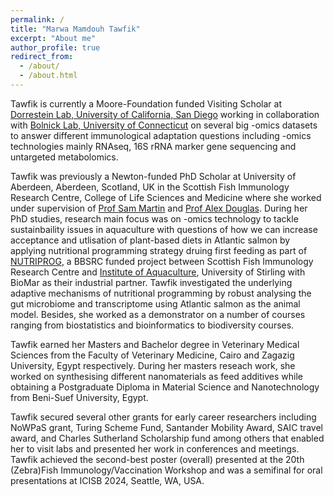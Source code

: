 ```yaml
---
permalink: /
title: "Marwa Mamdouh Tawfik"
excerpt: "About me"
author_profile: true
redirect_from: 
  - /about/
  - /about.html
---
```


Tawfik is currently a Moore-Foundation funded Visiting Scholar at [Dorrestein Lab, University of California, San Diego](https://dorresteinlab.ucsd.edu/) working in collaboration with [Bolnick Lab, University of Connecticut](https://today.uconn.edu/experts/expert-profile/daniel.bolnickphd/daniel-bolnick-phd/) on several big -omics datasets to answer different immunological adaptation questions including -omics technologies mainly RNAseq, 16S rRNA marker gene sequencing and untargeted metabolomics.  

Tawfik was previously a Newton-funded PhD Scholar at University of Aberdeen, Aberdeen, Scotland, UK in the Scottish Fish Immunology Research Centre, College of Life Sciences and Medicine where she worked under supervision of [Prof Sam Martin](https://www.abdn.ac.uk/people/sam.martin/) and [Prof Alex Douglas](https://www.abdn.ac.uk/people/a.douglas/). During her PhD studies, research main focus was on -omics technology to tackle sustainbaility issues in aquaculture with questions of how we can increase acceptance and utlisation of plant-based diets in Atlantic salmon by applying nutritional programming strategy druing first feeding as part of [NUTRIPROG](https://gtr.ukri.org/projects?ref=BB%2FR018812%2F1), a BBSRC funded project between Scottish Fish Immunology Research Centre and [Institute of Aquaculture](https://www.stir.ac.uk/about/faculties/natural-sciences/aquaculture/), University of Stirling with BioMar as their industrial partner. Tawfik investigated the underlying adaptive mechanisms of nutritional programming by robust analysing the gut microbiome and transcriptome using Atlantic salmon as the animal model. Besides, she worked as a demonstrator on a number of courses ranging from biostatistics and bioinformatics to biodiversity courses.

Tawfik earned her Masters and Bachelor degree in Veterinary Medical Sciences from the Faculty of Veterinary Medicine, Cairo and Zagazig University, Egypt respectively. During her masters reseach work, she worked on synthesising different nanomaterials as feed additives while obtaining a Postgraduate Diploma in Material Science and Nanotechnology from Beni-Suef University, Egypt.

Tawfik secured several other grants for early career researchers including NoWPaS grant, Turing Scheme Fund, Santander Mobility Award, SAIC travel award, and Charles Sutherland Scholarship fund among others that enabled her to visit labs and presented her work in conferences and meetings. Tawfik achieved the second-best poster (overall) presented at the 20th (Zebra)Fish Immunology/Vaccination Workshop and was a semifinal for oral presentations at ICISB 2024, Seattle, WA, USA.

